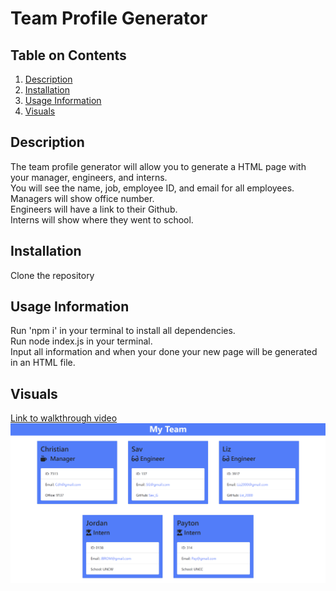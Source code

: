 # Team Profile Generator

## Table on Contents

1. [Description](#description)
2. [Installation](#installation)
3. [Usage Information](#usage-information)
4. [Visuals](#visuals)

## Description
The team profile generator will allow you to generate a HTML page with your manager, engineers, and interns.\
You will see the name, job, employee ID, and email for all employees.\
Managers will show office number.\
Engineers will have a link to their Github.\
Interns will show where they went to school.

## Installation
Clone the repository

## Usage Information
Run 'npm i' in your terminal to install all dependencies.\
Run node index.js in your terminal.\
Input all information and when your done your new page will be generated in an HTML file.

## Visuals
[Link to walkthrough video](https://drive.google.com/file/d/1XwWkCivNQ-tC0Von3lzdn6-6kZbuNZ77/view?usp=sharing)
![Team Profile](./images/pic-for-readme.png)
